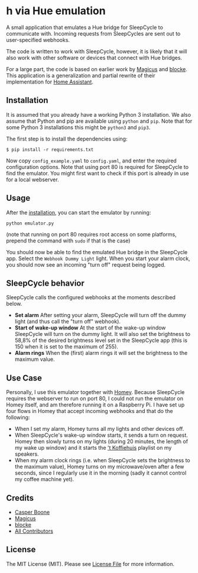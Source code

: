 # h via Hue emulation

A small application that emulates a Hue bridge for SleepCycle to communicate with.
Incoming requests from SleepCycles are sent out to user-specified webhooks.

The code is written to work with SleepCycle, however, it is likely that it will also work with other software or devices that connect with Hue bridges.

For a large part, the code is based on earlier work by [Magicus](https://github.com/magicus/ha-local-echo) and [blocke](git@github.com:blocke/ha-local-echo.git).
This application is a generalization and partial rewrite of their implementation for [Home Assistant](https://www.home-assistant.io/).

## Installation

It is assumed that you already have a working Python 3 installation.
We also assume that Python and pip are available using `python` and `pip`.
Note that for some Python 3 installations this might be `python3` and `pip3`.

The first step is to install the dependencies using: 
```
$ pip install -r requirements.txt
```

Now copy `config_example.yaml` to `config.yaml`, and enter the required configuration options.
Note that using port 80 is required for SleepCycle to find the emulator.
You might first want to check if this port is already in use for a local webserver.


## Usage

After the [installation](#installation), you can start the emulator by running: 
```
python emulator.py
```
(note that running on port 80 requires root access on some platforms, prepend the command with `sudo` if that is the case)

You should now be able to find the emulated Hue bridge in the SleepCycle app.
Select the `Webhook Dummy Light` light.
When you start your alarm clock, you should now see an incoming "turn off" request being logged.

## SleepCycle behavior

SleepCycle calls the configured webhooks at the moments described below.

* **Set alarm** After setting your alarm, SleepCycle will turn off the dummy light (and thus call the "turn off" webhook).
* **Start of wake-up window** At the start of the wake-up window SleepCycle will turn on the dummy light. It will also set the brightness to 58,8% of the desired brightness level set in the SleepCycle app (this is 150 when it is set to the maximum of 255).
* **Alarm rings** When the (first) alarm rings it will set the brightness to the maximum value.

## Use Case

Personally, I use this emulator together with [Homey](http://homey.app/).
Because SleepCycle requires the webserver to run on port 80, I could not run the emulator on Homey itself, and am therefore running it on a Raspberry Pi.
I have set up four flows in Homey that accept incoming webhooks and that do the following:

* When I set my alarm, Homey turns all my lights and other devices off.
* When SleepCycle's wake-up window starts, it sends a turn on request. Homey then slowly turns on my lights (during 20 minutes, the length of my wake up window) and it starts the ['t Koffiehuis](https://open.spotify.com/playlist/37i9dQZF1DWYPwGkJoztcR?si=wx8JNW0sQSuV5NI2ekXYLQ) playlist on my speakers.
* When my alarm clock rings (i.e. when SleepCycle sets the brightness to the maximum value), Homey turns on my microwave/oven after a few seconds, since I regularly use it in the morning (sadly it cannot control my coffee machine yet). 

## Credits

- [Casper Boone](https://github.com/casperboone)
- [Magicus](https://github.com/magicus)
- [blocke](https://github.com/blocke)
- [All Contributors](../../contributors)

## License

The MIT License (MIT). Please see [License File](LICENSE.md) for more information.
